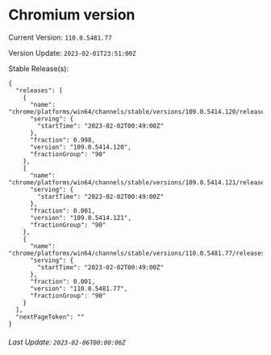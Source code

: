 # Chromium version

Current Version: `110.0.5481.77`

Version Update: `2023-02-01T23:51:00Z`

Stable Release(s):
```
{
  "releases": [
    {
      "name": "chrome/platforms/win64/channels/stable/versions/109.0.5414.120/releases/1675298940",
      "serving": {
        "startTime": "2023-02-02T00:49:00Z"
      },
      "fraction": 0.998,
      "version": "109.0.5414.120",
      "fractionGroup": "90"
    },
    {
      "name": "chrome/platforms/win64/channels/stable/versions/109.0.5414.121/releases/1675298940",
      "serving": {
        "startTime": "2023-02-02T00:49:00Z"
      },
      "fraction": 0.001,
      "version": "109.0.5414.121",
      "fractionGroup": "90"
    },
    {
      "name": "chrome/platforms/win64/channels/stable/versions/110.0.5481.77/releases/1675298940",
      "serving": {
        "startTime": "2023-02-02T00:49:00Z"
      },
      "fraction": 0.001,
      "version": "110.0.5481.77",
      "fractionGroup": "90"
    }
  ],
  "nextPageToken": ""
}
```

###### Last Update: `2023-02-06T00:00:06Z`
        